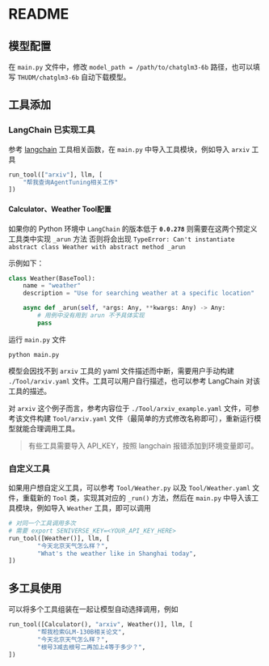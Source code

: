 # README

## 模型配置

在 `main.py` 文件中，修改 `model_path = /path/to/chatglm3-6b` 路径，也可以填写 `THUDM/chatglm3-6b` 自动下载模型。

## 工具添加

### LangChain 已实现工具

参考 [langchain](https://python.langchain.com/docs/modules/agents/tools/) 工具相关函数，在 `main.py` 中导入工具模块，例如导入 `arxiv` 工具

```python
run_tool(["arxiv"], llm, [
    "帮我查询AgentTuning相关工作"
])
```

#### Calculator、Weather Tool配置 

如果你的 Python 环境中 `LangChain` 的版本低于  **`0.0.278`**  则需要在这两个预定义工具类中实现 `_arun` 方法
否则将会出现 
`TypeError: Can't instantiate abstract class Weather with abstract method _arun`

示例如下：
```python
class Weather(BaseTool):
    name = "weather"
    description = "Use for searching weather at a specific location"

    async def _arun(self, *args: Any, **kwargs: Any) -> Any:
        # 用例中没有用到 arun 不予具体实现
        pass
```

运行 `main.py` 文件

```
python main.py
```

模型会因找不到 `arxiv` 工具的 yaml 文件描述而中断，需要用户手动构建 `./Tool/arxiv.yaml` 文件。工具可以用户自行描述，也可以参考 LangChain 对该工具的描述。

对 `arxiv` 这个例子而言，参考内容位于 `./Tool/arxiv_example.yaml` 文件，可参考该文件构建 `Tool/arxiv.yaml` 文件（最简单的方式修改名称即可），重新运行模型就能合理调用工具。

> 有些工具需要导入 API_KEY，按照 langchain 报错添加到环境变量即可。

### 自定义工具

如果用户想自定义工具，可以参考 `Tool/Weather.py` 以及 `Tool/Weather.yaml` 文件，重载新的 `Tool` 类，实现其对应的 `_run()` 方法，然后在 `main.py` 中导入该工具模块，例如导入 `Weather` 工具，即可以调用

```python
# 对同一个工具调用多次
# 需要 export SENIVERSE_KEY=<YOUR_API_KEY_HERE>
run_tool([Weather()], llm, [
        "今天北京天气怎么样？",
        "What's the weather like in Shanghai today",
])
```

## 多工具使用

可以将多个工具组装在一起让模型自动选择调用，例如

```python
run_tool([Calculator(), "arxiv", Weather()], llm, [
        "帮我检索GLM-130B相关论文",
        "今天北京天气怎么样？",
        "根号3减去根号二再加上4等于多少？",
])
```
